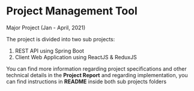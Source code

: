 # Project Management Tool

Major Project (Jan - April, 2021)

The project is divided into two sub projects:

1. REST API using Spring Boot
2. Client Web Application using ReactJS & ReduxJS

You can find more information regarding project specifications and other technical details in the <b>Project Report</b> and regarding implementation, you can find instructions in <b>README</b> inside both sub projects folders
